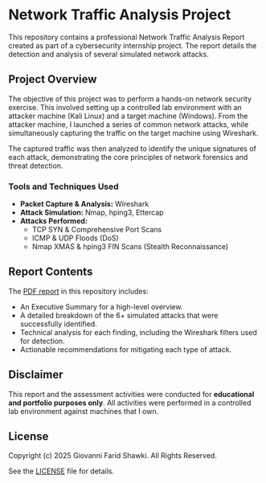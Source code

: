 # **Network Traffic Analysis Project**

This repository contains a professional Network Traffic Analysis Report created as part of a cybersecurity internship project. The report details the detection and analysis of several simulated network attacks.

## **Project Overview**

The objective of this project was to perform a hands-on network security exercise. This involved setting up a controlled lab environment with an attacker machine (Kali Linux) and a target machine (Windows). From the attacker machine, I launched a series of common network attacks, while simultaneously capturing the traffic on the target machine using Wireshark.

The captured traffic was then analyzed to identify the unique signatures of each attack, demonstrating the core principles of network forensics and threat detection.

### **Tools and Techniques Used**

* **Packet Capture & Analysis:** Wireshark  
* **Attack Simulation:** Nmap, hping3, Ettercap  
* **Attacks Performed:**  
  * TCP SYN & Comprehensive Port Scans  
  * ICMP & UDP Floods (DoS)  
  * Nmap XMAS & hping3 FIN Scans (Stealth Reconnaissance)

## **Report Contents**

The [PDF report](Network-Traffic-Analysis-Report.pdf) in this repository includes:

* An Executive Summary for a high-level overview.  
* A detailed breakdown of the 6+ simulated attacks that were successfully identified.  
* Technical analysis for each finding, including the Wireshark filters used for detection.  
* Actionable recommendations for mitigating each type of attack.

## **Disclaimer**

This report and the assessment activities were conducted for **educational and portfolio purposes only**. All activities were performed in a controlled lab environment against machines that I own.

## **License**

Copyright (c) 2025 Giovanni Farid Shawki. All Rights Reserved.

See the [LICENSE](http://docs.google.com/LICENSE) file for details.
